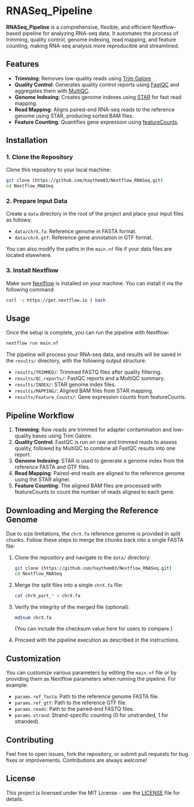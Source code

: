 # RNASeq_Pipeline

**RNASeq_Pipeline** is a comprehensive, flexible, and efficient Nextflow-based pipeline for analyzing RNA-seq data. It automates the process of trimming, quality control, genome indexing, read mapping, and feature counting, making RNA-seq analysis more reproducible and streamlined.

## Features

- **Trimming**: Removes low-quality reads using [Trim Galore](https://github.com/FelixKrueger/TrimGalore).
- **Quality Control**: Generates quality control reports using [FastQC](https://www.bioinformatics.babraham.ac.uk/projects/fastqc/) and aggregates them with [MultiQC](https://multiqc.info/).
- **Genome Indexing**: Creates genome indexes using [STAR](https://github.com/alexdobin/STAR) for fast read mapping.
- **Read Mapping**: Aligns paired-end RNA-seq reads to the reference genome using STAR, producing sorted BAM files.
- **Feature Counting**: Quantifies gene expression using [featureCounts](http://bioinf.wehi.edu.au/featureCounts/).

## Installation

### 1. Clone the Repository
Clone this repository to your local machine:

```bash
git clone (https://github.com/haythem03/Nextflow_RNASeq.git)
cd Nextflow_RNASeq

```

### 2. Prepare Input Data
Create a `data` directory in the root of the project and place your input files as follows:
- `data/chrX.fa`: Reference genome in FASTA format.
- `data/chrX.gtf`: Reference gene annotation in GTF format.


You can also modify the paths in the `main.nf` file if your data files are located elsewhere.

### 3. Install Nextflow

Make sure [Nextflow](https://www.nextflow.io/) is installed on your machine. You can install it via the following command:

```bash
curl -s https://get.nextflow.io | bash
```

## Usage

Once the setup is complete, you can run the pipeline with Nextflow:

```bash
nextflow run main.nf
```

The pipeline will process your RNA-seq data, and results will be saved in the `results/` directory, with the following output structure:
- `results/TRIMMED/`: Trimmed FASTQ files after quality filtering.
- `results/QC_reports/`: FastQC reports and a MultiQC summary.
- `results/INDEX/`: STAR genome index files.
- `results/MAPPING/`: Aligned BAM files from STAR mapping.
- `results/Feature_Counts/`: Gene expression counts from featureCounts.

## Pipeline Workflow

1. **Trimming**: Raw reads are trimmed for adapter contamination and low-quality bases using Trim Galore.
2. **Quality Control**: FastQC is run on raw and trimmed reads to assess quality, followed by MultiQC to combine all FastQC results into one report.
3. **Genome Indexing**: STAR is used to generate a genome index from the reference FASTA and GTF files.
4. **Read Mapping**: Paired-end reads are aligned to the reference genome using the STAR aligner.
5. **Feature Counting**: The aligned BAM files are processed with featureCounts to count the number of reads aligned to each gene.

## Downloading and Merging the Reference Genome

Due to size limitations, the `chrX.fa` reference genome is provided in split chunks. Follow these steps to merge the chunks back into a single FASTA file:

1. Clone the repository and navigate to the `data/` directory:
   ```bash
   git clone (https://github.com/haythem03/Nextflow_RNASeq.git)
   cd Nextflow_RNASeq

   ```

2. Merge the split files into a single `chrX.fa` file:
   ```bash
   cat chrX_part_* > chrX.fa
   ```

3. Verify the integrity of the merged file (optional):
   ```bash
   md5sum chrX.fa
   ```
   (You can include the checksum value here for users to compare.)

4. Proceed with the pipeline execution as described in the instructions.

## Customization

You can customize various parameters by editing the `main.nf` file or by providing them as Nextflow parameters when running the pipeline. For example:
- `params.ref_fasta`: Path to the reference genome FASTA file.
- `params.ref_gtf`: Path to the reference GTF file.
- `params.reads`: Path to the paired-end FASTQ files.
- `params.strand`: Strand-specific counting (0 for unstranded, 1 for stranded).

## Contributing

Feel free to open issues, fork the repository, or submit pull requests for bug fixes or improvements. Contributions are always welcome!

## License

This project is licensed under the MIT License - see the [LICENSE](LICENSE) file for details.


